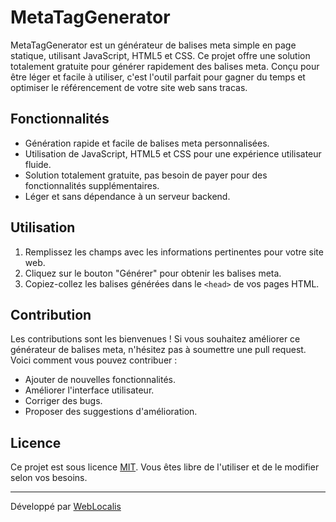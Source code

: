 # MetaTagGenerator

MetaTagGenerator est un générateur de balises meta simple en page statique, utilisant JavaScript, HTML5 et CSS. Ce projet offre une solution totalement gratuite pour générer rapidement des balises meta. Conçu pour être léger et facile à utiliser, c'est l'outil parfait pour gagner du temps et optimiser le référencement de votre site web sans tracas.

## Fonctionnalités

- Génération rapide et facile de balises meta personnalisées.
- Utilisation de JavaScript, HTML5 et CSS pour une expérience utilisateur fluide.
- Solution totalement gratuite, pas besoin de payer pour des fonctionnalités supplémentaires.
- Léger et sans dépendance à un serveur backend.

## Utilisation

1. Remplissez les champs avec les informations pertinentes pour votre site web.
2. Cliquez sur le bouton "Générer" pour obtenir les balises meta.
3. Copiez-collez les balises générées dans le `<head>` de vos pages HTML.

## Contribution

Les contributions sont les bienvenues ! Si vous souhaitez améliorer ce générateur de balises meta, n'hésitez pas à soumettre une pull request. Voici comment vous pouvez contribuer :

- Ajouter de nouvelles fonctionnalités.
- Améliorer l'interface utilisateur.
- Corriger des bugs.
- Proposer des suggestions d'amélioration.

## Licence

Ce projet est sous licence [MIT](https://opensource.org/licenses/MIT). Vous êtes libre de l'utiliser et de le modifier selon vos besoins.

---
Développé par [WebLocalis](https://www.weblocalis.com)
